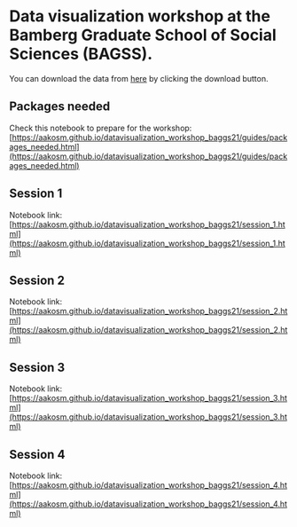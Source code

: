 # Data visualization workshop at the Bamberg Graduate School of Social Sciences (BAGSS).


You can download the data from [here](https://github.com/aakosm/datavisualization_workshop_baggs21/blob/main/data.zip) by clicking the download button.

## Packages needed
Check this notebook to prepare for the workshop: [https://aakosm.github.io/datavisualization_workshop_baggs21/guides/packages_needed.html](https://aakosm.github.io/datavisualization_workshop_baggs21/guides/packages_needed.html)


## Session 1

Notebook link: [https://aakosm.github.io/datavisualization_workshop_baggs21/session_1.html](https://aakosm.github.io/datavisualization_workshop_baggs21/session_1.html)

## Session 2

Notebook link: [https://aakosm.github.io/datavisualization_workshop_baggs21/session_2.html](https://aakosm.github.io/datavisualization_workshop_baggs21/session_2.html)

## Session 3

Notebook link: [https://aakosm.github.io/datavisualization_workshop_baggs21/session_3.html](https://aakosm.github.io/datavisualization_workshop_baggs21/session_3.html)

## Session 4

Notebook link: [https://aakosm.github.io/datavisualization_workshop_baggs21/session_4.html](https://aakosm.github.io/datavisualization_workshop_baggs21/session_4.html)

